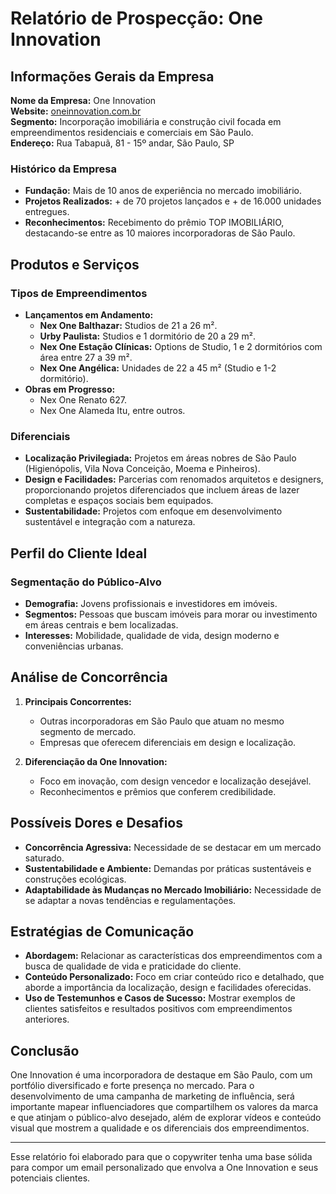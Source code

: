 # Relatório de Prospecção: One Innovation

## Informações Gerais da Empresa

**Nome da Empresa:** One Innovation  
**Website:** [oneinnovation.com.br](https://www.oneinnovation.com.br)  
**Segmento:** Incorporação imobiliária e construção civil focada em empreendimentos residenciais e comerciais em São Paulo.  
**Endereço:** Rua Tabapuã, 81 - 15º andar, São Paulo, SP

### Histórico da Empresa
- **Fundação:** Mais de 10 anos de experiência no mercado imobiliário.
- **Projetos Realizados:** + de 70 projetos lançados e + de 16.000 unidades entregues.
- **Reconhecimentos:** Recebimento do prêmio TOP IMOBILIÁRIO, destacando-se entre as 10 maiores incorporadoras de São Paulo.

## Produtos e Serviços

### Tipos de Empreendimentos
- **Lançamentos em Andamento:**
  - **Nex One Balthazar:** Studios de 21 a 26 m².
  - **Urby Paulista:** Studios e 1 dormitório de 20 a 29 m².
  - **Nex One Estação Clínicas:** Options de Studio, 1 e 2 dormitórios com área entre 27 a 39 m².
  - **Nex One Angélica:** Unidades de 22 a 45 m² (Studio e 1-2 dormitório).
- **Obras em Progresso:**
  - Nex One Renato 627.
  - Nex One Alameda Itu, entre outros.

### Diferenciais
- **Localização Privilegiada:** Projetos em áreas nobres de São Paulo (Higienópolis, Vila Nova Conceição, Moema e Pinheiros).
- **Design e Facilidades:** Parcerias com renomados arquitetos e designers, proporcionando projetos diferenciados que incluem áreas de lazer completas e espaços sociais bem equipados.
- **Sustentabilidade:** Projetos com enfoque em desenvolvimento sustentável e integração com a natureza.

## Perfil do Cliente Ideal

### Segmentação do Público-Alvo
- **Demografia:** Jovens profissionais e investidores em imóveis.
- **Segmentos:** Pessoas que buscam imóveis para morar ou investimento em áreas centrais e bem localizadas.
- **Interesses:** Mobilidade, qualidade de vida, design moderno e conveniências urbanas.

## Análise de Concorrência
1. **Principais Concorrentes:**
   - Outras incorporadoras em São Paulo que atuam no mesmo segmento de mercado.
   - Empresas que oferecem diferenciais em design e localização.

2. **Diferenciação da One Innovation:**
   - Foco em inovação, com design vencedor e localização desejável.
   - Reconhecimentos e prêmios que conferem credibilidade.

## Possíveis Dores e Desafios
- **Concorrência Agressiva:** Necessidade de se destacar em um mercado saturado.
- **Sustentabilidade e Ambiente:** Demandas por práticas sustentáveis e construções ecológicas.
- **Adaptabilidade às Mudanças no Mercado Imobiliário:** Necessidade de se adaptar a novas tendências e regulamentações.

## Estratégias de Comunicação
- **Abordagem:** Relacionar as características dos empreendimentos com a busca de qualidade de vida e praticidade do cliente.
- **Conteúdo Personalizado:** Foco em criar conteúdo rico e detalhado, que aborde a importância da localização, design e facilidades oferecidas.
- **Uso de Testemunhos e Casos de Sucesso:** Mostrar exemplos de clientes satisfeitos e resultados positivos com empreendimentos anteriores.

## Conclusão
One Innovation é uma incorporadora de destaque em São Paulo, com um portfólio diversificado e forte presença no mercado. Para o desenvolvimento de uma campanha de marketing de influência, será importante mapear influenciadores que compartilhem os valores da marca e que atinjam o público-alvo desejado, além de explorar vídeos e conteúdo visual que mostrem a qualidade e os diferenciais dos empreendimentos.

-----

Esse relatório foi elaborado para que o copywriter tenha uma base sólida para compor um email personalizado que envolva a One Innovation e seus potenciais clientes.